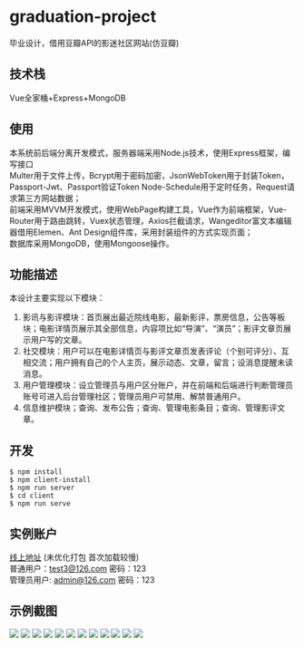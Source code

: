 # graduation-project
毕业设计，借用豆瓣API的影迷社区网站(仿豆瓣)
## 技术栈
Vue全家桶+Express+MongoDB
## 使用
本系统前后端分离开发模式，服务器端采用Node.js技术，使用Express框架，编写接口<br>
Multer用于文件上传，Bcrypt用于密码加密，JsonWebToken用于封装Token，Passport-Jwt、Passport验证Token
Node-Schedule用于定时任务，Request请求第三方网站数据；<br>
前端采用MVVM开发模式，使用WebPage构建工具，Vue作为前端框架，Vue-Router用于路由跳转，Vuex状态管理，Axios拦截请求，Wangeditor富文本编辑器借用Elemen、Ant Design组件库，采用封装组件的方式实现页面；<br>
数据库采用MongoDB，使用Mongoose操作。
## 功能描述
本设计主要实现以下模块：
1. 影讯与影评模块：首页展出最近院线电影，最新影评，票房信息，公告等板块；电影详情页展示其全部信息，内容项比如“导演”、“演员”；影评文章页展示用户写的文章。
2. 社交模块：用户可以在电影详情页与影评文章页发表评论（个别可评分）、互相交流；用户拥有自己的个人主页，展示动态、文章，留言；设消息提醒未读消息。
3. 用户管理模块：设立管理员与用户区分账户，并在前端和后端进行判断管理员账号可进入后台管理社区；管理员用户可禁用、解禁普通用户。
4. 信息维护模块；查询、发布公告；查询、管理电影条目；查询、管理影评文章。 
## 开发
``` shell
$ npm install
$ npm client-install
$ npm run server
$ cd client
$ npm run serve
```
## 实例账户
[线上地址](http://bestjianyu.xin) (未优化打包 首次加载较慢)<br>
普通用户：test3@126.com 密码：123<br>
管理员用户: admin@126.com 密码：123

## 示例截图
<div>
  <img src="./screenshot/index.png">
  <img src="./screenshot/movie-page.png">
  <img src="./screenshot/article.png">
  <img src="./screenshot/article-page.png">
  <img src="./screenshot/edit.png">
  <img src="./screenshot/paragraph.png">
  <img src="./screenshot/home-page.png">
  <img src="./screenshot/message.png">
  <img src="./screenshot/management1.png">
  <img src="./screenshot/management2.png">
  <img src="./screenshot/management3.png">
  <img src="./screenshot/management4.png">
</div>

